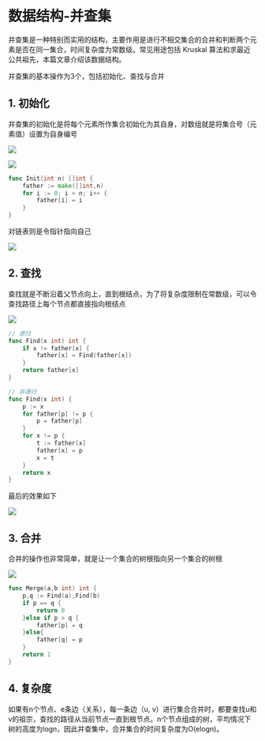 # 数据结构-并查集


并查集是一种特别而实用的结构，主要作用是进行不相交集合的合并和判断两个元素是否在同一集合，时间复杂度为常数级。常见用途包括 Kruskal 算法和求最近公共祖先，本篇文章介绍该数据结构。

<!--more-->

并查集的基本操作为3个，包括初始化、查找与合并

## 1. 初始化

并查集的初始化是将每个元素所作集合初始化为其自身，对数组就是将集合号（元素值）设置为自身编号

![](https://picped-1301226557.cos.ap-beijing.myqcloud.com/BC_20200318_epub_27600261_1091.jpg)

![](https://picped-1301226557.cos.ap-beijing.myqcloud.com/BC_20200318_epub_27600261_1090.jpg)

```go
func Init(int n) []int {
    father := make([]int,n)
    for i := 0; i < n; i++ {
        father[i] = i
    }
}
```

对链表则是令指针指向自己

![](https://picped-1301226557.cos.ap-beijing.myqcloud.com/BC_20200318_12160852-98560aa5c6764feeab476938d1bcfe24.png)

## 2. 查找

查找就是不断沿着父节点向上，直到根结点，为了将复杂度限制在常数级，可以令查找路径上每个节点都直接指向根结点

![](https://picped-1301226557.cos.ap-beijing.myqcloud.com/BC_20200318_12160922-bc21dc9e11d645519c158e4f5153e20d.png)

```go
// 递归
func Find(x int) int {
    if x != father[x] {
        father[x] = Find(father[x])
    }
    return father[x]
}

// 非递归
func Find(x int) {
    p := x
    for father[p] != p {
        p = father[p]
    }
    for x != p {
        t := father[x]
        father[x] = p
        x = t
    }
    return x
}
```

最后的效果如下

![](https://picped-1301226557.cos.ap-beijing.myqcloud.com/BC_20200318_epub_27600261_1100.jpg)

## 3. 合并

合并的操作也非常简单，就是让一个集合的树根指向另一个集合的树根

![](https://picped-1301226557.cos.ap-beijing.myqcloud.com/BC_20200318_12160946-86baa213cc204627af4ad9a4cef4a97a.png)

```go
func Merge(a,b int) int {
    p,q := Find(a),Find(b)
    if p == q {
        return 0
    }else if p > q {
        father[p] = q
    }else{
        father[q] = p
    }
    return 1
}
```

## 4. 复杂度

如果有n个节点、e条边（关系），每一条边（u, v）进行集合合并时，都要查找u和v的祖宗，查找的路径从当前节点一直到根节点。n个节点组成的树，平均情况下树的高度为logn，因此并查集中，合并集合的时间复杂度为O(elogn)。


